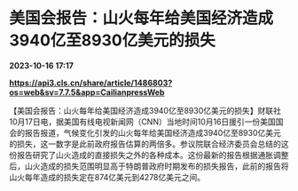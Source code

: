 # 美国会报告：山火每年给美国经济造成3940亿至8930亿美元的损失

**2023-10-16 17:17**

**https://api3.cls.cn/share/article/1486803?os=web&sv=7.7.5&app=CailianpressWeb**

【美国会报告：山火每年给美国经济造成3940亿至8930亿美元的损失】财联社10月17日电，据美国有线电视新闻网（CNN）当地时间10月16日援引一份美国国会的报告报道，气候变化引发的山火每年给美国经济造成3940亿至8930亿美元的损失，这一数字是此前政府报告估算的两倍多。参议院联合经济委员会总结的这份报告研究了山火造成的直接损失之外的各种成本。这份最新的报告根据通胀调整后，山火造成的损失范围明显高于特朗普政府时期发布的损失报告，此前的报告将山火每年造成的损失定在874亿美元到4278亿美元之间。